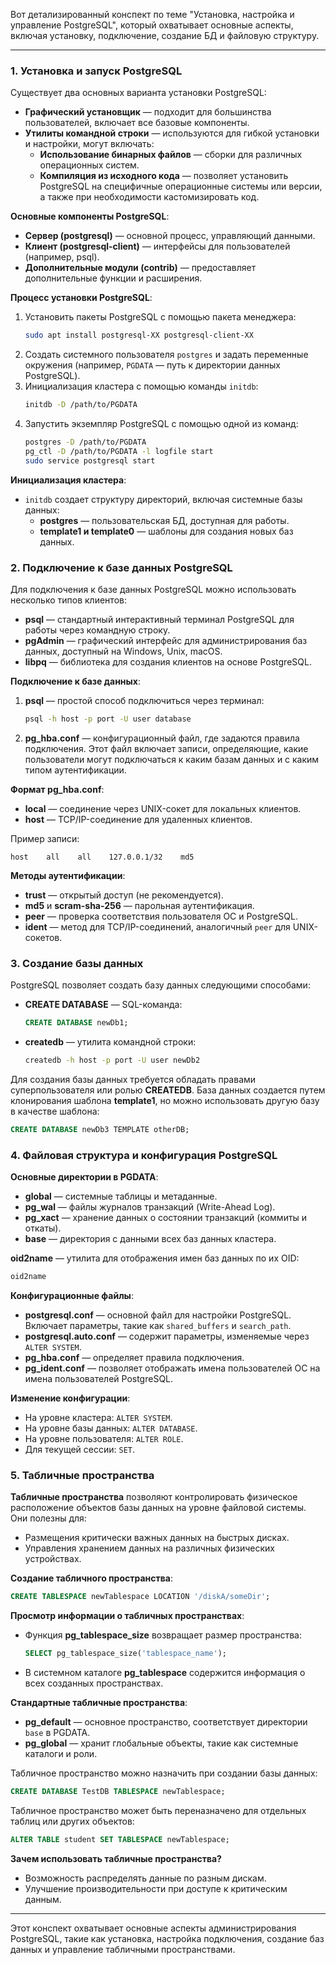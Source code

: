 Вот детализированный конспект по теме "Установка, настройка и управление PostgreSQL", который охватывает основные аспекты, включая установку, подключение, создание БД и файловую структуру.

---

### 1. Установка и запуск PostgreSQL

Существует два основных варианта установки PostgreSQL:
- **Графический установщик** — подходит для большинства пользователей, включает все базовые компоненты.
- **Утилиты командной строки** — используются для гибкой установки и настройки, могут включать:
  - **Использование бинарных файлов** — сборки для различных операционных систем.
  - **Компиляция из исходного кода** — позволяет установить PostgreSQL на специфичные операционные системы или версии, а также при необходимости кастомизировать код.

**Основные компоненты PostgreSQL**:
- **Сервер (postgresql)** — основной процесс, управляющий данными.
- **Клиент (postgresql-client)** — интерфейсы для пользователей (например, psql).
- **Дополнительные модули (contrib)** — предоставляет дополнительные функции и расширения.

**Процесс установки PostgreSQL**:
1. Установить пакеты PostgreSQL с помощью пакета менеджера:
   ```bash
   sudo apt install postgresql-XX postgresql-client-XX
   ```
2. Создать системного пользователя `postgres` и задать переменные окружения (например, `PGDATA` — путь к директории данных PostgreSQL).
3. Инициализация кластера с помощью команды `initdb`:
   ```bash
   initdb -D /path/to/PGDATA
   ```
4. Запустить экземпляр PostgreSQL с помощью одной из команд:
   ```bash
   postgres -D /path/to/PGDATA
   pg_ctl -D /path/to/PGDATA -l logfile start
   sudo service postgresql start
   ```

**Инициализация кластера**:
- `initdb` создает структуру директорий, включая системные базы данных:
  - **postgres** — пользовательская БД, доступная для работы.
  - **template1 и template0** — шаблоны для создания новых баз данных.

### 2. Подключение к базе данных PostgreSQL

Для подключения к базе данных PostgreSQL можно использовать несколько типов клиентов:
- **psql** — стандартный интерактивный терминал PostgreSQL для работы через командную строку.
- **pgAdmin** — графический интерфейс для администрирования баз данных, доступный на Windows, Unix, macOS.
- **libpq** — библиотека для создания клиентов на основе PostgreSQL.

**Подключение к базе данных**:
1. **psql** — простой способ подключиться через терминал:
   ```bash
   psql -h host -p port -U user database
   ```
2. **pg_hba.conf** — конфигурационный файл, где задаются правила подключения. Этот файл включает записи, определяющие, какие пользователи могут подключаться к каким базам данных и с каким типом аутентификации.

**Формат pg_hba.conf**:
- **local** — соединение через UNIX-сокет для локальных клиентов.
- **host** — TCP/IP-соединение для удаленных клиентов.
  
Пример записи:
```plaintext
host    all    all    127.0.0.1/32    md5
```

**Методы аутентификации**:
- **trust** — открытый доступ (не рекомендуется).
- **md5** и **scram-sha-256** — парольная аутентификация.
- **peer** — проверка соответствия пользователя ОС и PostgreSQL.
- **ident** — метод для TCP/IP-соединений, аналогичный `peer` для UNIX-сокетов.

### 3. Создание базы данных

PostgreSQL позволяет создать базу данных следующими способами:
- **CREATE DATABASE** — SQL-команда:
  ```sql
  CREATE DATABASE newDb1;
  ```
- **createdb** — утилита командной строки:
  ```bash
  createdb -h host -p port -U user newDb2
  ```

Для создания базы данных требуется обладать правами суперпользователя или ролью **CREATEDB**. База данных создается путем клонирования шаблона **template1**, но можно использовать другую базу в качестве шаблона:
```sql
CREATE DATABASE newDb3 TEMPLATE otherDB;
```

### 4. Файловая структура и конфигурация PostgreSQL

**Основные директории в PGDATA**:
- **global** — системные таблицы и метаданные.
- **pg_wal** — файлы журналов транзакций (Write-Ahead Log).
- **pg_xact** — хранение данных о состоянии транзакций (коммиты и откаты).
- **base** — директория с данными всех баз данных кластера.

**oid2name** — утилита для отображения имен баз данных по их OID:
```bash
oid2name
```

**Конфигурационные файлы**:
- **postgresql.conf** — основной файл для настройки PostgreSQL. Включает параметры, такие как `shared_buffers` и `search_path`.
- **postgresql.auto.conf** — содержит параметры, изменяемые через `ALTER SYSTEM`.
- **pg_hba.conf** — определяет правила подключения.
- **pg_ident.conf** — позволяет отображать имена пользователей ОС на имена пользователей PostgreSQL.

**Изменение конфигурации**:
- На уровне кластера: `ALTER SYSTEM`.
- На уровне базы данных: `ALTER DATABASE`.
- На уровне пользователя: `ALTER ROLE`.
- Для текущей сессии: `SET`.

### 5. Табличные пространства

**Табличные пространства** позволяют контролировать физическое расположение объектов базы данных на уровне файловой системы. Они полезны для:
- Размещения критически важных данных на быстрых дисках.
- Управления хранением данных на различных физических устройствах.

**Создание табличного пространства**:
```sql
CREATE TABLESPACE newTablespace LOCATION '/diskA/someDir';
```

**Просмотр информации о табличных пространствах**:
- Функция **pg_tablespace_size** возвращает размер пространства:
  ```sql
  SELECT pg_tablespace_size('tablespace_name');
  ```
- В системном каталоге **pg_tablespace** содержится информация о всех созданных пространствах.

**Стандартные табличные пространства**:
- **pg_default** — основное пространство, соответствует директории `base` в PGDATA.
- **pg_global** — хранит глобальные объекты, такие как системные каталоги и роли.

Табличное пространство можно назначить при создании базы данных:
```sql
CREATE DATABASE TestDB TABLESPACE newTablespace;
```

Табличное пространство может быть переназначено для отдельных таблиц или других объектов:
```sql
ALTER TABLE student SET TABLESPACE newTablespace;
```

**Зачем использовать табличные пространства?**
- Возможность распределять данные по разным дискам.
- Улучшение производительности при доступе к критическим данным.

---

Этот конспект охватывает основные аспекты администрирования PostgreSQL, такие как установка, настройка подключения, создание баз данных и управление табличными пространствами.